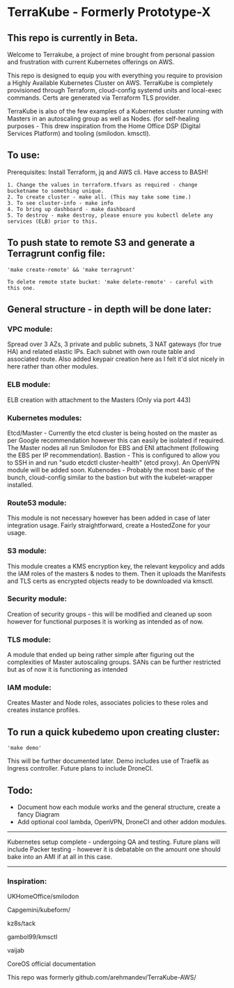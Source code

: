 # TerraKube - Formerly Prototype-X

## This repo is currently in Beta.

Welcome to Terrakube, a project of mine brought from personal passion and frustration with current Kubernetes offerings on AWS.

This repo is designed to equip you with everything you require to provision a Highly Available Kubernetes Cluster on AWS.
TerraKube is completely provisioned through Terraform, cloud-config systemd units and local-exec commands. Certs are generated via Terraform TLS provider.

TerraKube is also of the few examples of a Kubernetes cluster running with Masters in an autoscaling group as well as Nodes. (for self-healing purposes - This drew inspiration from the Home Office DSP (Digital Services Platform) and tooling (smilodon. kmsctl).


## To use:

Prerequisites: Install Terraform, jq and AWS cli. Have access to BASH!

```
1. Change the values in terraform.tfvars as required - change bucketname to something unique.
2. To create cluster - make all. (This may take some time.)
3. To see cluster-info - make info
4. To bring up dashboard - make dashboard
5. To destroy - make destroy, please ensure you kubectl delete any services (ELB) prior to this.
```

## To push state to remote S3 and generate a Terragrunt config file:

```
'make create-remote' && 'make terragrunt'

To delete remote state bucket: 'make delete-remote' - careful with this one.
```

## General structure - in depth will be done later:

### VPC module:

Spread over 3 AZs, 3 private and public subnets, 3 NAT gateways (for true HA) and related elastic IPs. Each subnet with own route table and associated route. Also added keypair creation here as I felt it'd slot nicely in here rather than other modules.

### ELB module:

ELB creation with attachment to the Masters (Only via port 443)

### Kubernetes modules:

Etcd/Master - Currently the etcd cluster is being hosted on the master as per Google recommendation however this can easily be isolated if required. The Master nodes all run Smilodon for EBS and ENI attachment (following the EBS per IP recommendation).
Bastion - This is configured to allow you to SSH in and run "sudo etcdctl cluster-health" (etcd proxy). An OpenVPN module will be added soon.
Kubenodes - Probably the most basic of the bunch, cloud-config similar to the bastion but with the kubelet-wrapper installed.

### Route53 module:

This module is not necessary however has been added in case of later integration usage. Fairly straightforward, create a HostedZone for your usage.

### S3 module:

This module creates a KMS encryption key, the relevant keypolicy and adds the IAM roles of the masters & nodes to them. Then it uploads the Manifests and TLS certs as encrypted objects ready to be downloaded via kmsctl.

### Security module:

Creation of security groups - this will be modified and cleaned up soon however for functional purposes it is working as intended as of now.

### TLS module:

A module that ended up being rather simple after figuring out the complexities of Master autoscaling groups. SANs can be further restricted but as of now it is functioning as intended

### IAM module:

Creates Master and Node roles, associates policies to these roles and creates instance profiles.

## To run a quick kubedemo upon creating cluster:

```
'make demo'
```
This will be further documented later. Demo includes use of Traefik as Ingress controller. Future plans to include DroneCI.


## Todo:

- Document how each module works and the general structure, create a fancy Diagram
- Add optional cool lambda, OpenVPN, DroneCI and other addon modules.

------------------------

Kubernetes setup complete - undergoing QA and testing. Future plans will include Packer testing - however it is debatable on the amount one should bake into an AMI if at all in this case.

----------------------

### Inspiration:

UKHomeOffice/smilodon

Capgemini/kubeform/

kz8s/tack

gambol99/kmsctl

vaijab

CoreOS official documentation

This repo was formerly github.com/arehmandev/TerraKube-AWS/
